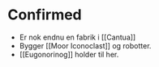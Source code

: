 # Confirmed
- Er nok endnu en fabrik i [[Cantua]]
- Bygger [[Moor Iconoclast]] og robotter.
- [[Eugonorinog]] holder til her.